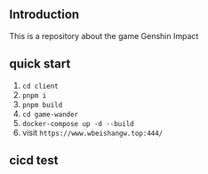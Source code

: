 ## Introduction

This is a repository about the game Genshin Impact

## quick start

1. `cd client`
2. `pnpm i`
3. `pnpm build`
4. `cd game-wander`
5. `docker-compose up -d --build`
6. visit `https://www.wbeishangw.top:444/`

## cicd test
